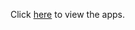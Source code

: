 <p>Click <a href="https://jeanbongcawel.github.io/CandySort_MidtermProject/" target="_blank">here</a> to view the apps.</p>

